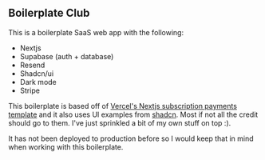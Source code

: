 ## Boilerplate Club

This is a boilerplate SaaS web app with the following:
- Nextjs
- Supabase (auth + database)
- Resend
- Shadcn/ui
- Dark mode
- Stripe

This boilerplate is based off of [Vercel's Nextjs subscription payments template](https://github.com/vercel/nextjs-subscription-payments/tree/main) and it also uses UI examples from [shadcn](https://ui.shadcn.com). Most if not all the credit should go to them. I've just sprinkled a bit of my own stuff on top :\).

It has not been deployed to production before so I would keep that in mind when working with this boilerplate.
